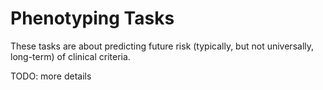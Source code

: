 # Phenotyping Tasks

These tasks are about predicting future risk (typically, but not universally, long-term) of clinical criteria.

TODO: more details
